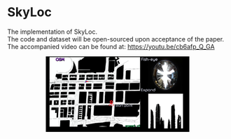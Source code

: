 # SkyLoc
The implementation of SkyLoc.  
The code and dataset will be open-sourced upon acceptance of the paper.  
The accompanied video can be found at: https://youtu.be/cb6afp_Q_GA  

<center>
<a href="https://youtu.be/cb6afp_Q_GA"><img src="cover.png" width="65%" height="65%" />
 
</center>

